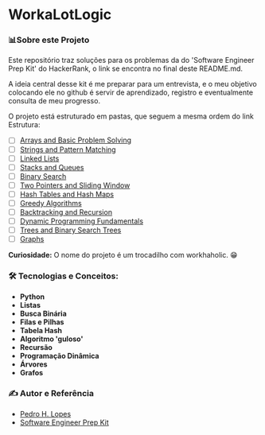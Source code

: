 # WorkaLotLogic 


### 📊Sobre este Projeto
Este repositório traz soluções para os problemas da do 'Software Engineer Prep Kit' do HackerRank, o link se encontra no final deste README.md.

A ideia central desse kit é me preparar para um entrevista, e o meu objetivo colocando ele no github é servir de aprendizado, registro e eventualmente consulta de meu progresso. 

O projeto está estruturado em pastas, que seguem a mesma ordem do link
Estrutura:
- [ ] [Arrays and Basic Problem Solving](Arrays)
- [ ] [Strings and Pattern Matching](Strings)
- [ ] [Linked Lists](LinkedLists)
- [ ] [Stacks and Queues](StacksQueues)
- [ ] [Binary Search](BinarySearch)
- [ ] [Two Pointers and Sliding Window](TwoPointersSlidingWindow)
- [ ] [Hash Tables and Hash Maps](HashTablesHashMaps)
- [ ] [Greedy Algorithms](GreedyAlgorithms)
- [ ] [Backtracking and Recursion](BacktrackingRecursion)
- [ ] [Dynamic Programming Fundamentals](DynamicProgramming)
- [ ] [Trees and Binary Search Trees](Trees)
- [ ] [Graphs](Graphs)

**Curiosidade:** O nome do projeto é um trocadilho com workhaholic. 😁

### 🛠️ Tecnologias e Conceitos:
- **Python**
- **Listas**
- **Busca Binária**
- **Filas e Pilhas**
- **Tabela Hash**
- **Algoritmo 'guloso'**
- **Recursão**
- **Programação Dinâmica**
- **Árvores**
- **Grafos**

### ✍️ Autor e Referência
- [Pedro H. Lopes](https://github.com/LopesHPedro)
- [Software Engineer Prep Kit](https://www.hackerrank.com/prep-kit/software-engineer)
